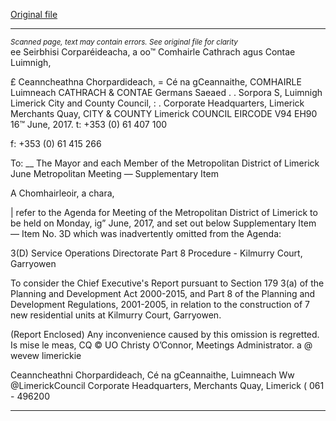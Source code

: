 [Original file](https://www.limerick.ie/sites/default/files/media/documents/2017-06/Supplementary%20Agenda%2019th%20June%252c%202017.pdf)

---
*<small>Scanned page, text may contain errors. See original file for clarity</small>*  
ee Seirbhisi Corparéideacha,
a oo™ Comhairle Cathrach agus Contae Luimnigh,

£ Ceanncheathna Chorpardideach,
= Cé na gCeannaithe,
COMHAIRLE Luimneach
CATHRACH & CONTAE Germans Saeaed
. . Sorpora S,
Luimnigh Limerick City and County Council,
: . Corporate Headquarters,
Limerick Merchants Quay,
CITY & COUNTY Limerick
COUNCIL
EIRCODE V94 EH90
16™ June, 2017. t: +353 (0) 61 407 100

f: +353 (0) 61 415 266

To: __ The Mayor and each Member of the Metropolitan District of Limerick
June Metropolitan Meeting — Supplementary Item

A Chomhairleoir, a chara,

| refer to the Agenda for Meeting of the Metropolitan District of Limerick to be held on
Monday, ig” June, 2017, and set out below Supplementary Item — Item No. 3D which was
inadvertently omitted from the Agenda:

3(D) Service Operations Directorate
Part 8 Procedure - Kilmurry Court, Garryowen

To consider the Chief Executive's Report pursuant to Section 179 3(a) of the Planning
and Development Act 2000-2015, and Part 8 of the Planning and Development
Regulations, 2001-2005, in relation to the construction of 7 new residential units at
Kilmurry Court, Garryowen.

(Report Enclosed)
Any inconvenience caused by this omission is regretted.
Is mise le meas,
CQ © UO
Christy O’Connor,
Meetings Administrator.
a
@ wevew limerickie

Ceanncheathni Chorpardideach, Cé na gCeannaithe, Luimneach Ww @LimerickCouncil
Corporate Headquarters, Merchants Quay, Limerick ( 061 - 496200


---
